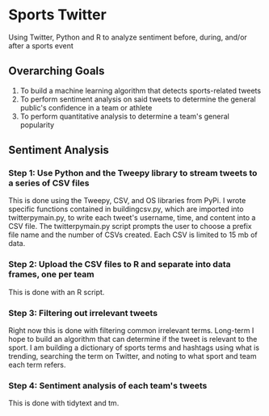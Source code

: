 # Sports Twitter
Using Twitter, Python and R to analyze sentiment before, during, and/or after a sports event
## Overarching Goals
1. To build a machine learning algorithm that detects sports-related tweets
2. To perform sentiment analysis on said tweets to determine the general public's confidence in a team or athlete
3. To perform quantitative analysis to determine a team's general popularity
## Sentiment Analysis
### Step 1: Use Python and the Tweepy library to stream tweets to a series of CSV files
This is done using the Tweepy, CSV, and OS libraries from PyPi. I wrote specific functions contained in buildingcsv.py, which are imported into twitterpymain.py, to write each tweet's username, time, and content into a CSV file. The twitterpymain.py script prompts the user to choose a prefix file name and the number of CSVs created. Each CSV is limited to 15 mb of data.
### Step 2: Upload the CSV files to R and separate into data frames, one per team
This is done with an R script.
### Step 3: Filtering out irrelevant tweets
Right now this is done with filtering common irrelevant terms. Long-term I hope to build an algorithm that can determine if the tweet is relevant to the sport. I am building a dictionary of sports terms and hashtags using what is trending, searching the term on Twitter, and noting to what sport and team each term refers.
### Step 4: Sentiment analysis of each team's tweets
This is done with tidytext and tm.
